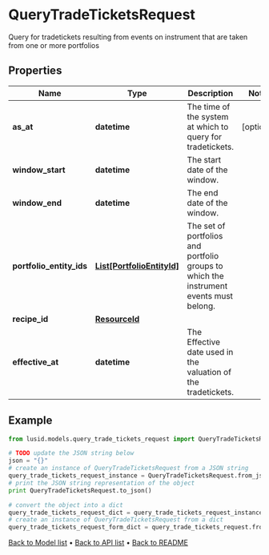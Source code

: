 # QueryTradeTicketsRequest

Query for tradetickets resulting from events on instrument that are taken from one or more portfolios

## Properties
Name | Type | Description | Notes
------------ | ------------- | ------------- | -------------
**as_at** | **datetime** | The time of the system at which to query for tradetickets. | [optional] 
**window_start** | **datetime** | The start date of the window. | 
**window_end** | **datetime** | The end date of the window. | 
**portfolio_entity_ids** | [**List[PortfolioEntityId]**](PortfolioEntityId.md) | The set of portfolios and portfolio groups to which the instrument events must belong. | 
**recipe_id** | [**ResourceId**](ResourceId.md) |  | 
**effective_at** | **datetime** | The Effective date used in the valuation of the tradetickets. | 

## Example

```python
from lusid.models.query_trade_tickets_request import QueryTradeTicketsRequest

# TODO update the JSON string below
json = "{}"
# create an instance of QueryTradeTicketsRequest from a JSON string
query_trade_tickets_request_instance = QueryTradeTicketsRequest.from_json(json)
# print the JSON string representation of the object
print QueryTradeTicketsRequest.to_json()

# convert the object into a dict
query_trade_tickets_request_dict = query_trade_tickets_request_instance.to_dict()
# create an instance of QueryTradeTicketsRequest from a dict
query_trade_tickets_request_form_dict = query_trade_tickets_request.from_dict(query_trade_tickets_request_dict)
```
[Back to Model list](../README.md#documentation-for-models) &#8226; [Back to API list](../README.md#documentation-for-api-endpoints) &#8226; [Back to README](../README.md)


